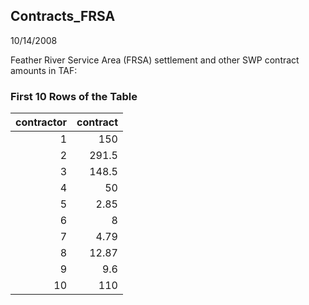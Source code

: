 ## Contracts_FRSA
10/14/2008

Feather River Service Area (FRSA) settlement and other SWP contract amounts in TAF:

### First 10 Rows of the Table
|   contractor |   contract |
|-------------:|-----------:|
|            1 |     150    |
|            2 |     291.5  |
|            3 |     148.5  |
|            4 |      50    |
|            5 |       2.85 |
|            6 |       8    |
|            7 |       4.79 |
|            8 |      12.87 |
|            9 |       9.6  |
|           10 |     110    |
